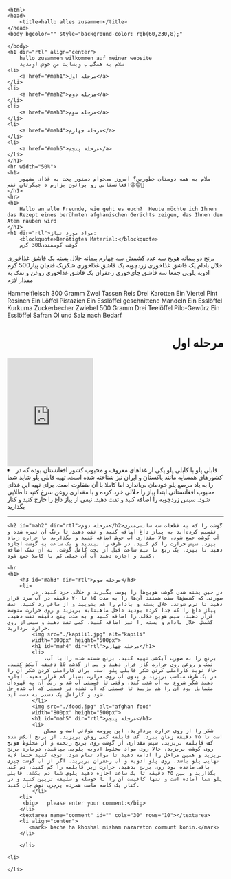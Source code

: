    


       
     
    <html>
    <head>
        <title>hallo alles zusammen</title>
    </head>
    <body bgcolor="" style="background-color: rgb(60,230,8);"
        
    </body>
    <h1 dir="rtl" align="center">
        hallo zusammen wilkommen auf meiner website
        سلام به همگی ب وبسایت من خوش اومدید
    <li>
        <a href="#mah1">مرحله اول</a>
    </li>
    <li>
        <a href="#mah2">مرحله دوم</a>
    </li>
    <li>
        <a href="#mah3">مرحله سوم</a>
    </li>
    <li>
        <a href="#mah4">مرحله چهارم</a>
    </li>
    <li>
        <a href="#mah5">مرحله پنجم</a>
    </li>
    </h1>
    <hr width="50%">
    <h1>
        سلام به همه دوستان چطورین؟ امروز می‌خوام دستور پخت یه غذای مشهور افغانستانی رو براتون بزارم د جیگرتان نفس😉😊🤗
    </h1>
    <hr>
    <h1>
        Hallo an alle Freunde, wie geht es euch?  Heute möchte ich Ihnen das Rezept eines berühmten afghanischen Gerichts zeigen, das Ihnen den Atem rauben wird
    </h1>
    <h1 dir="rtl">مواد مورد نیاز:
        <blockquote>Benötigtes Material:</blockquote>
        گوشت گوسفندی300 گرم
برنج دو پیمانه
هویج سه عدد
کشمش سه چهارم پیمانه
خلال پسته یک قاشق غذاخوری
خلال بادام یک قاشق غذاخوری
زردچوبه یک قاشق غذاخوری
شکریک فنجان
پیاز500 گرم
ادویه پلویی جمعا سه قاشق چای‌خوری
زعفران یک قاشق غذاخوری
روغن و نمک به مقدار لازم

Hammelfleisch 300 Gramm
Zwei Tassen Reis
Drei Karotten
Ein Viertel Pint Rosinen
Ein Löffel Pistazien
Ein Esslöffel geschnittene Mandeln
Ein Esslöffel Kurkuma
Zuckerbecher
Zwiebel 500 Gramm
Drei Teelöffel Pilo-Gewürz
Ein Esslöffel Safran
Öl und Salz nach Bedarf      
    </h1>
    <h1 id="mah1" dir=rtl>مرحله اول</h1>
    <iframe src="https://www.google.com/maps/embed?pb=!1m18!1m12!1m3!1d6779444.483731522!2d67.7034312!3d33.93403835000001!2m3!1f0!2f0!3f0!3m2!1i1024!2i768!4f13.1!3m3!1m2!1s0x38d16eb6f8ff026d%3A0xf3b5460dbe96da78!2sAfghanistan!5e0!3m2!1sen!2sde!4v1689584571482!5m2!1sen!2sde" width="200" height="250" style="border:0;" allowfullscreen="" loading="lazy" referrerpolicy="no-referrer-when-downgrade"></iframe>
    <li>
        قابلی پلو با کابلی پلو یکی از غذاهای معروف و محبوب کشور افغانستان بوده که در کشورهای همسایه مانند پاکستان و ایران نیز شناخته شده است. تهیه قابلی پلو شاید شما را به یاد مرصع پلو خودمان بی‌اندازد اما کاملا با آن متفاوت است. برای تهیه این غذای محبوب افغانستانی ابتدا پیاز را خلالی خرد کرده و با مقداری روغن سرخ کنید تا طلایی شود. سپس زردچوبه را اضافه کنید و تفت دهید. نیمی از پیاز داغ را خارج کنید و کنار بگذارید
    </li>
    <hr>
    
    <h2 id="mah2" dir="rtl">مرحله دوم</h2>گوشت را که به قطعات سه سانتی‌متری تقسیم کرده‌اید به پیاز داغ اضافه کنید و تفت دهید تا رنگ آن تیره شده و آب گوشت جمع شود. حالا مقداری آب جوش اضافه کنید و بگذارید با حرارت زیاد بپزد. سپس حرارت را کم کنید، درِ ظرف را ببندید و یک ساعت به گوشت اجازه دهید تا بپزد. یک ربع تا نیم ساعت قبل از پخت کامل گوشت، به آن نمک اضافه کنید و اجازه دهید آب آن خیلی کم یا کاملا جمع شود.
    
    <hr
    <h1>
        <h3 id="mah3" dir="rtl">مرحله سوم</h3>
        <li>
            در حین پخته شدن گوشت هویج‌ها را پوست بگیرید و خلالی خرد کنید. در صورتی که کشمش‌ها سفت هستند آن‌ها را به مدت ۱۵ تا ۲۰ دقیقه در آب سرد قرار دهید تا نرم شوند. خلال پسته و بادام را هم بشویید و از صافی رد کنید. نصف پیاز داغ را که جدا کرده بودید داخل ماهیتابه بریزید و روی حرارت متوسط قرار دهید، سپس هویج خلالی را اضافه کنید و به مدت پنج دقیقه تفت دهید. کشمش، خلال بادام و پسته را نیز اضافه کنید، کمی تفت دهید و سپس از روی حرارت بردارید.
            <img src="./kapili1.jpg" alt="kapili"
            width="800px" height="500px">
            <h1 id="mah4" dir="rtl">مرحله چهارم</h1>
            <li>
                برنج را به صورت آبکشی تهیه کنید. برنج شسته شده را با آب، نمک و روغن روی حرارت گاز قرار دهید و پس از گذشت 10 دقیقه آبکش کنید. حالا نوبت کاراملی کردن شکر قابلی پلو است. برای کاراملی کردن شکر آن را در یک ظرف مناسب بریزید و بدون آب روی حرارت بسیار کم قرار دهید. اجازه دهید شکر شروع به آب شدن کند. وقتی تا قسمتی آب شد و رنگ آن به قهوه‌ای متمایل بود آن را هم بزنید تا قسمتی که آب نشده در قسمتی که آب شده حل شود و کارامل یک دستی به دست آید.
            </li>
            <img src="./food.jpg" alt="afghan food"
            width="800px" height="500px">
            <h1 id="mah5" dir="rtl">مرحله پنجم</h1>
            <li>
                شکر را از روی حرارت بردارید. این پروسه طولانی است و ممکن است تا ۴۵ دقیقه زمان ببرد. کف قابلمه کمی روغن بریزید. از برنج آبکش شده کف قابلمه بریزید. سپس مقداری از گوشت روی برنج ریخته و از مخلوط هویج روی گوشت بریزید. حالا روی مواد مخلوط ادویه پلویی بپاشید، دوباره برنج بریزید و همین مراحل را ادامه دهید تا مواد تمام شود. توجه کنید حتما لایه نهایی پلو باشد. روی پلو ادویه و آب زعفران بریزید. اگر از آب گوشت چیزی باقی مانده بود روی برنج بدهید. حرارت زیر قابلمه را کم کنید، دم کنی بگذارید و بین ۴۵ دقیقه تا یک ساعت اجازه دهید پلوی شما دم بکشد. قابلی پلو شما آماده است و تنها کافیست آن را با حوصله و سلیقه تزیین کنید و در کنار یک کاسه ماست همزده پرچرب نوش جان کنید.
            </li>
        <li>
         <big>   please enter your comment:</big>
        </li>
        <textarea name="comment" id="" cols="30" rows="10"></textarea>
        <li align="center">
           <mark> bache ha khoshal misham nazareton communt konin.</mark>
        </li>

        </li>

    <li>

    </li>
    

    


       
     

</html>

    
